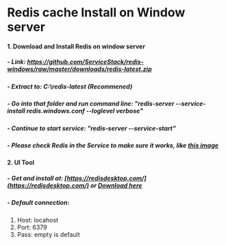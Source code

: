 # Redis cache Install on Window server

#### 1. Download and Install Redis on window server
##### - Link: https://github.com/ServiceStack/redis-windows/raw/master/downloads/redis-latest.zip
##### - Extract to: C:\redis-latest (Recommened)
##### - Go into that folder and run command line: "*redis-server --service-install redis.windows.conf --loglevel verbose*"
##### - Continue to start service: "*redis-server --service-start*"
##### - Please check Redis in the Service to make sure it works, like [this image](http://i.imgur.com/v07MKdw.png "this")

#### 2. UI Tool
##### - Get and install at: [https://redisdesktop.com/](https://redisdesktop.com/) or [Download here](https://github.com/uglide/RedisDesktopManager/releases/tag/0.8.8)
##### - Default connection:
1. Host: locahost
1. Port: 6379
1. Pass: empty is default
